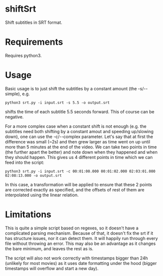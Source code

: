 # shiftSrt
Shift subtitles in SRT format.
# Requirements
Requires python3.
# Usage
Basic usage is to just shift the subtitles by a constant amount (the -s/--simple), e.g.
```batch
python3 srt.py -i input.srt -s 5.5 -o output.srt
```
shifts the time of each subtitle 5.5 seconds forward. This of course can be negative.

For a more complex case when a constant shift is not enough (e.g. the subtitles need both shifting by a constant amout and speeding up/slowing down), one can use the -c/--complex parameter. Let's say that at first the difference was small (~2s) and then grew larger as time went on up until more than 5 minutes at the end of the video. We can take two points in time (the further apart the better) and note down when they happened and when they should happen. This gives us 4 different points in time which we can feed into the script:
```batch
python3 srt.py -i input.srt -c 00:01:00.000 00:01:02.000 02:03:01.000 02:08:13.000 -o output.srt
```
In this case, a transformation will be applied to ensure that these 2 points are corrected exactly as specified, and the offsets of rest of them are interpolated using the linear relation.

# Limitations
This is quite a simple script based on regexes, so it doesn't have a complicated parsing mechanism. Because of that, it doesn't fix the srt if it has structure issues, nor it can detect them. It will happily run through every file without throwing an error. This may also be an advantage as it changes the bare minimum, and leaves the rest as is.

The script will also not work correctly with timestamps bigger than 24h (unlikely for most movies) as it uses date formatting under the hood (bigger timestamps will overflow and start a new day).